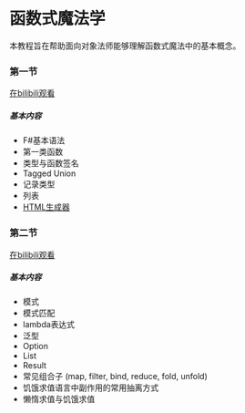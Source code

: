 # 函数式魔法学
本教程旨在帮助面向对象法师能够理解函数式魔法中的基本概念。    

### 第一节
[在bilibili观看](https://www.bilibili.com/video/BV1de411W7pP/)
##### 基本内容
* F#基本语法
* 第一类函数
* 类型与函数签名
* Tagged Union
* 记录类型
* 列表
* [HTML生成器](Chapter%201%20-%20HTMLGenerator.fs)

### 第二节
[在bilibili观看](https://www.bilibili.com/video/BV1Bz411B7c6/)
##### 基本内容
* 模式
* 模式匹配
* lambda表达式
* 泛型
* Option
* List
* Result
* 常见组合子 (map, filter, bind, reduce, fold, unfold)
* 饥饿求值语言中副作用的常用抽离方式
* 懒惰求值与饥饿求值
